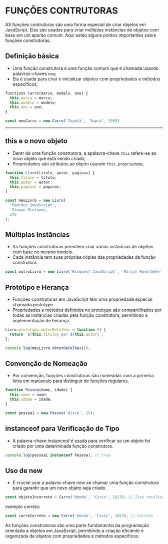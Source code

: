 # FUNÇÕES CONTRUTORAS

AS funções contrutoras são uma forma especial de criar objetos em JavaScript. Elas são usadas para criar múltiplas instâncias de objetos com base em um apsrão comum. Aqui estão alguns pontos importantes sobre funções construtoras:

## Definição básica

- Uma função construtora é uma função comum que é chamada usando palavras-chaves `new`;
- Ela é usada para criar e inicializar objetos com propriedades e métodos específicos;

```js
functions Carro(marca, modelo, ano) {
  this.marca = marca;
  this.modelo = modelo;
  this.ano = ano;
}

const meuCarro = new Carro('Toyota', 'Supra', 1995)
```

---

## this e o novo objeto

- Dentr de uma função construtora, a apalavra-chave `this` refere-se ao novo objeto que está sendo criado;
- Propriedades são atributos ao objeto usando `this.propriedade`;

```js
function Livro(titulo, autor, paginas) {
  this.titulo = titulo;
  this.autor = autor;
  this.paginas = paginas;
}

const meuLivro = new Livro(
  'Padrões JavaScript',
  'Stoyan Stefanov,
  240
);

```

## Múltiplas Instâncias

- As funções construtoras permitem criar várias instâncias de objetos com base no mesmo modelo.
- Cada instância tem suas próprias cópias das propriedades da função construtora.

```js
const outroLivro = new Livro('Eloquent JavaScript', 'Marijn Haverbeke');
```

## Protótipo e Herança

- Funções construtoras em JavaScript têm uma propriedade especial chamada prototype.
- Propriedades e métodos definidos no prototype são compartilhados por todas as instâncias criadas pela função construtora, permitindo a implementação de herança.

```js
Livro.prototype.obterDetalhes = function () {
  return `${this.titulo} por ${this.autor}`;
};

console.log(meuLivro.obterDetalhes());
```

## Convenção de Nomeação

- Por convenção, funções construtoras são nomeadas com a primeira letra em maiúsculo para distinguir de funções regulares.

```js
function Pessoa(nome, idade) {
  this.nome = nome;
  this.idade = idade;
}

const pessoa1 = new Pessoa('Alice', 25);
```

## instanceof para Verificação de Tipo

- A palavra-chave instanceof é usada para verificar se um objeto foi criado por uma determinada função construtora.

```js
console.log(pessoa1 instanceof Pessoa); // true
```

## Uso de new

- É crucial usar a palavra-chave new ao chamar uma função construtora para garantir que um novo objeto seja criado.

```js
const objetoIncorreto = Carro('Honda', 'Civic', 2023); // Isso resultará em um erro
```

exemplo correto:

```js
const carroCorreto = new Carro('Honda', 'Civic', 2023); // Correto
```

As funções construtoras são uma parte fundamental da programação orientada a objetos em JavaScript, permitindo a criação eficiente e organizada de objetos com propriedades e métodos específicos.
